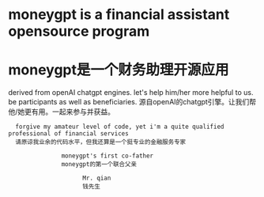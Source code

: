 # moneygpt is a financial assistant opensource program
# moneygpt是一个财务助理开源应用

derived from openAI chatgpt engines. let's help him/her more helpful to us. be participants as well as beneficiaries.
源自openAI的chatgpt引擎。让我们帮他/她更有用。一起来参与并获益。


      forgive my amateur level of code, yet i'm a quite qualified professional of financial services
      请原谅我业余的代码水平，但我还算是一个挺专业的金融服务专家
      
                   moneygpt's first co-father
                   moneygpt的第一个联合父亲
                   
                         Mr. qian
                         钱先生
